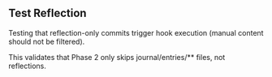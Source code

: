 ## Test Reflection

Testing that reflection-only commits trigger hook execution (manual content should not be filtered).

This validates that Phase 2 only skips journal/entries/** files, not reflections.

